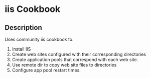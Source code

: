 # iis Cookbook

## Description
Uses community iis cookbook to:
1. Install IIS
2. Create web sites configured with their corresponding directories
4. Create application pools that correspond with each web site.
5. Use remote dir to copy web site files to directories
6. Configure app pool restart times. 
